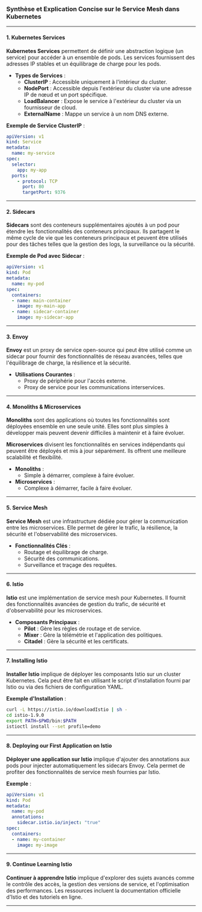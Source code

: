 
### Synthèse et Explication Concise sur le Service Mesh dans Kubernetes

---

#### 1. Kubernetes Services

**Kubernetes Services** permettent de définir une abstraction logique (un service) pour accéder à un ensemble de pods. Les services fournissent des adresses IP stables et un équilibrage de charge pour les pods.

- **Types de Services** :
  - **ClusterIP** : Accessible uniquement à l'intérieur du cluster.
  - **NodePort** : Accessible depuis l'extérieur du cluster via une adresse IP de nœud et un port spécifique.
  - **LoadBalancer** : Expose le service à l'extérieur du cluster via un fournisseur de cloud.
  - **ExternalName** : Mappe un service à un nom DNS externe.

**Exemple de Service ClusterIP** :
```yaml
apiVersion: v1
kind: Service
metadata:
  name: my-service
spec:
  selector:
    app: my-app
  ports:
    - protocol: TCP
      port: 80
      targetPort: 9376
```

---

#### 2. Sidecars

**Sidecars** sont des conteneurs supplémentaires ajoutés à un pod pour étendre les fonctionnalités des conteneurs principaux. Ils partagent le même cycle de vie que les conteneurs principaux et peuvent être utilisés pour des tâches telles que la gestion des logs, la surveillance ou la sécurité.

**Exemple de Pod avec Sidecar** :
```yaml
apiVersion: v1
kind: Pod
metadata:
  name: my-pod
spec:
  containers:
  - name: main-container
    image: my-main-app
  - name: sidecar-container
    image: my-sidecar-app
```

---

#### 3. Envoy

**Envoy** est un proxy de service open-source qui peut être utilisé comme un sidecar pour fournir des fonctionnalités de réseau avancées, telles que l'équilibrage de charge, la résilience et la sécurité.

- **Utilisations Courantes** :
  - Proxy de périphérie pour l'accès externe.
  - Proxy de service pour les communications interservices.

---

#### 4. Monoliths & Microservices

**Monoliths** sont des applications où toutes les fonctionnalités sont déployées ensemble en une seule unité. Elles sont plus simples à développer mais peuvent devenir difficiles à maintenir et à faire évoluer.

**Microservices** divisent les fonctionnalités en services indépendants qui peuvent être déployés et mis à jour séparément. Ils offrent une meilleure scalabilité et flexibilité.

- **Monoliths** :
  - Simple à démarrer, complexe à faire évoluer.
- **Microservices** :
  - Complexe à démarrer, facile à faire évoluer.

---

#### 5. Service Mesh

**Service Mesh** est une infrastructure dédiée pour gérer la communication entre les microservices. Elle permet de gérer le trafic, la résilience, la sécurité et l'observabilité des microservices.

- **Fonctionnalités Clés** :
  - Routage et équilibrage de charge.
  - Sécurité des communications.
  - Surveillance et traçage des requêtes.

---

#### 6. Istio

**Istio** est une implémentation de service mesh pour Kubernetes. Il fournit des fonctionnalités avancées de gestion du trafic, de sécurité et d'observabilité pour les microservices.

- **Composants Principaux** :
  - **Pilot** : Gère les règles de routage et de service.
  - **Mixer** : Gère la télémétrie et l'application des politiques.
  - **Citadel** : Gère la sécurité et les certificats.

---

#### 7. Installing Istio

**Installer Istio** implique de déployer les composants Istio sur un cluster Kubernetes. Cela peut être fait en utilisant le script d'installation fourni par Istio ou via des fichiers de configuration YAML.

**Exemple d'Installation** :
```bash
curl -L https://istio.io/downloadIstio | sh -
cd istio-1.9.0
export PATH=$PWD/bin:$PATH
istioctl install --set profile=demo
```

---

#### 8. Deploying our First Application on Istio

**Déployer une application sur Istio** implique d'ajouter des annotations aux pods pour injecter automatiquement les sidecars Envoy. Cela permet de profiter des fonctionnalités de service mesh fournies par Istio.

**Exemple** :
```yaml
apiVersion: v1
kind: Pod
metadata:
  name: my-pod
  annotations:
    sidecar.istio.io/inject: "true"
spec:
  containers:
  - name: my-container
    image: my-image
```

---

#### 9. Continue Learning Istio

**Continuer à apprendre Istio** implique d'explorer des sujets avancés comme le contrôle des accès, la gestion des versions de service, et l'optimisation des performances. Les ressources incluent la documentation officielle d'Istio et des tutoriels en ligne.

---